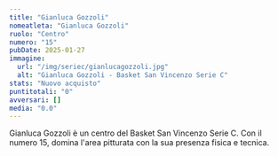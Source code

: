 ```yaml
---
title: "Gianluca Gozzoli"
nomeatleta: "Gianluca Gozzoli"
ruolo: "Centro"
numero: "15"
pubDate: 2025-01-27
immagine:
  url: "/img/seriec/gianlucagozzoli.jpg"
  alt: "Gianluca Gozzoli - Basket San Vincenzo Serie C"
stats: "Nuovo acquisto"
puntitotali: "0"
avversari: []
media: "0.0"
---
```


Gianluca Gozzoli è un centro del Basket San Vincenzo Serie C. Con il numero 15, domina l'area pitturata con la sua presenza fisica e tecnica.
